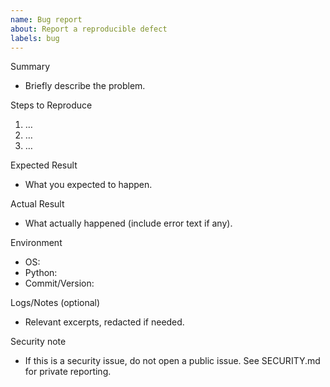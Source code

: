 ```yaml
---
name: Bug report
about: Report a reproducible defect
labels: bug
---
```


Summary

- Briefly describe the problem.

Steps to Reproduce

1. …
2. …
3. …

Expected Result

- What you expected to happen.

Actual Result

- What actually happened (include error text if any).

Environment

- OS:
- Python:
- Commit/Version:

Logs/Notes (optional)

- Relevant excerpts, redacted if needed.

Security note

- If this is a security issue, do not open a public issue. See SECURITY.md for private reporting.

